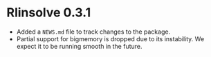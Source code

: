 # Rlinsolve 0.3.1

* Added a `NEWS.md` file to track changes to the package.
* Partial support for bigmemory is dropped due to its instability. We expect it to be running smooth in the future.
